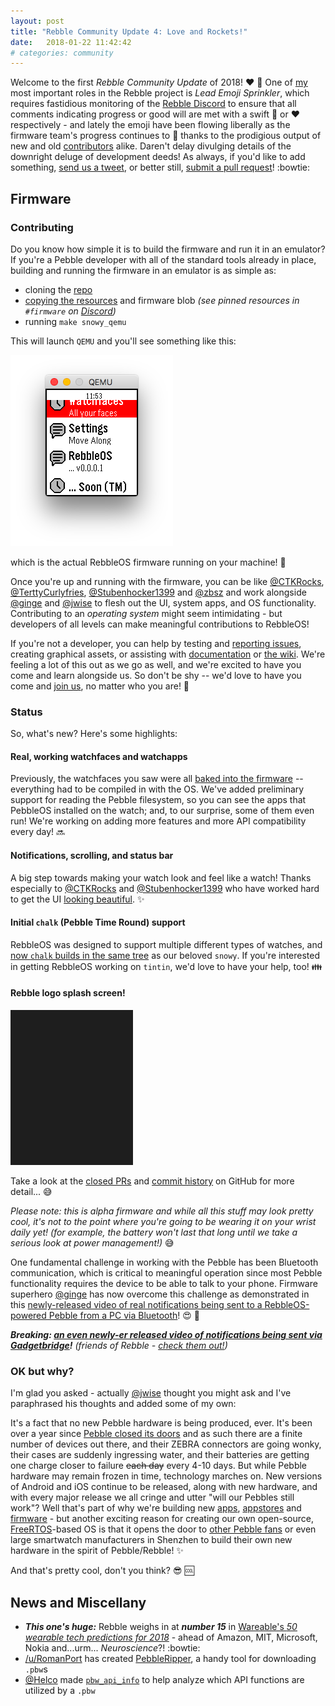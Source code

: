 ```yaml
---
layout: post
title: "Rebble Community Update 4: Love and Rockets!"
date:   2018-01-22 11:42:42
# categories: community
---
```


Welcome to the first *Rebble Community Update* of 2018! :heart: :rocket:  One of [my](https://twitter.com/IShJR) most important roles in the Rebble project is *Lead Emoji Sprinkler*, which requires fastidious monitoring of the [Rebble Discord](http://discord.gg/aRUAYFN) to ensure that all comments indicating progress or good will are met with a swift :rocket: or :heart: respectively - and lately the emoji have been flowing liberally as the firmware team's progress continues to :rocket: thanks to the prodigious output of new and old [contributors](https://github.com/ginge/FreeRTOS-Pebble/graphs/contributors) alike.  Daren't delay divulging details of the downright deluge of development deeds!  As always, if you'd like to add something, [send us a tweet](https://twitter.com/pebble_dev), or better still, [submit a pull request](https://github.com/pebble-dev/pebble-dev.github.io/pulls)! :bowtie:  

## Firmware

### Contributing

Do you know how simple it is to build the firmware and run it in an emulator?  If you're a Pebble developer with all of the standard tools already in place, building and running the firmware in an emulator is as simple as:  

* cloning the [repo](https://github.com/ginge/FreeRTOS-Pebble#building)
* [copying the resources](https://github.com/ginge/FreeRTOS-Pebble/blob/master/Utilities/mk_resources.sh) and firmware blob *(see pinned resources in `#firmware` on [Discord](http://discord.gg/aRUAYFN))*
* running `make snowy_qemu`

This will launch `QEMU` and you'll see something like this:  

![RebbleOS QEMU](/images/community-update/Screenshot_2018-01-22_23.53.31.png "it's that easy!")

which is the actual RebbleOS firmware running on your machine! :muscle:  

Once you're up and running with the firmware, you can be like [@CTKRocks](https://github.com/CTKRocks), [@TerttyCurlyfries](https://github.com/TerttyCurlyfries), [@Stubenhocker1399](https://github.com/Stubenhocker1399) and [@zbsz](https://github.com/zbsz) and work alongside [@ginge](https://github.com/ginge) and [@jwise](https://github.com/jwise) to flesh out the UI, system apps, and OS functionality.  Contributing to an *operating system* might seem intimidating - but developers of all levels can make meaningful contributions to RebbleOS!  

If you're not a developer, you can help by testing and [reporting issues](https://github.com/pebble-dev/RebbleOS/issues), creating graphical assets, or assisting with [documentation](https://github.com/ginge/FreeRTOS-Pebble#rebbleos) or [the wiki](https://github.com/pebble-dev/wiki/wiki).  We're feeling a lot of this out as we go as well, and we're excited to have you come and learn alongside us.  So don't be shy -- we'd love to have you come and [join us](http://discord.gg/aRUAYFN), no matter who you are! :sparkling_heart:  



### Status

So, what's new?  Here's some highlights:  

#### Real, working watchfaces and watchapps

Previously, the watchfaces you saw were all [baked into the firmware](http://rebble.io/2017/04/23/rebble-community-update-3.html) -- everything had to be compiled in with the OS.  We've added preliminary support for reading the Pebble filesystem, so you can see the apps that PebbleOS installed on the watch; and, to our surprise, some of them even run!  We're working on adding more features and more API compatibility every day! :soon:  

#### Notifications, scrolling, and status bar

A big step towards making your watch look and feel like a watch!  Thanks especially to [@CTKRocks](https://github.com/CTKRocks) and [@Stubenhocker1399](https://github.com/Stubenhocker1399) who have worked hard to get the UI [looking beautiful](https://drive.google.com/file/d/124C5KEZH6i2efAuxmFqJVaqp8sJVrXMo/view?usp=sharing). :sparkles:  

#### Initial `chalk` (Pebble Time Round) support

RebbleOS was designed to support multiple different types of watches, and [now `chalk` builds in the same tree](https://drive.google.com/file/d/1jaShT80CXJJazQMBo4HKsM8pEwRawRmd/view?usp=sharing) as our beloved `snowy`.  If you're interested in getting RebbleOS working on `tintin`, we'd love to have your help, too! :family:  

#### Rebble logo splash screen!

![Rebble logo splash](/images/community-update/Peek_2018-01-23_12-55.gif "Rebble logo splash is awesome!")

Take a look at the [closed PRs](https://github.com/ginge/FreeRTOS-Pebble/pulls?q=is%3Apr+is%3Aclosed) and [commit history](https://github.com/ginge/FreeRTOS-Pebble/commits/master) on GitHub for more detail... :sweat_smile:  

*Please note: this is alpha firmware and while all this stuff may look pretty cool, it's not to the point where you're going to be wearing it on your wrist daily yet! (for example, the battery won't last that long until we take a serious look at power management!)* :sweat_smile:  

One fundamental challenge in working with the Pebble has been Bluetooth communication, which is critical to meaningful operation since most Pebble functionality requires the device to be able to talk to your phone.  Firmware superhero [@ginge](https://github.com/ginge) has now overcome this challenge as demonstrated in this [newly-released video of real notifications being sent to a RebbleOS-powered Pebble from a PC via Bluetooth](https://youtu.be/SZ2l1pTfuZA)! :heart_eyes: :rocket:  

***Breaking: [an even newly-er released video of notifications being sent via Gadgetbridge](https://youtu.be/36Vs-G1-1D0)!*** *(friends of Rebble - [check them out!](https://github.com/Freeyourgadget/Gadgetbridge/wiki/Pebble))*  

### OK but why?

I'm glad you asked - actually [@jwise](https://github.com/jwise) thought you might ask and I've paraphrased his thoughts and added some of my own:  

It's a fact that no new Pebble hardware is being produced, ever.  It's been over a year since [Pebble closed its doors](http://ishotjr.com/a-love-letter-to-pebble-and-the-pebble-community/) and as such there are a finite number of devices out there, and their ZEBRA connectors are going wonky, their cases are suddenly ingressing water, and their batteries are getting one charge closer to failure ~~each day~~ every 4-10 days.  But while Pebble hardware may remain frozen in time, technology marches on.  New versions of Android and iOS continue to be released, along with new hardware, and with every major release we all cringe and utter "will our Pebbles still work"?  Well that's part of why we're building new [apps](https://github.com/pebble-dev/android-store-app), [appstores](https://github.com/pebble-dev/rebble-store) and [firmware](https://github.com/pebble-dev/RebbleOS/issues) - but another exciting reason for creating our own open-source, [FreeRTOS](https://www.freertos.org/)-based OS is that it opens the door to [other Pebble fans](http://aion.watch) or even large smartwatch manufacturers in Shenzhen to build their own new hardware in the spirit of Pebble/Rebble! :sparkles:  

And that's pretty cool, don't you think? :sunglasses: :cool:  


## News and Miscellany

* ***This one's huge:*** Rebble weighs in at ***number 15*** in [Wareable's *50 wearable tech predictions for 2018*](https://www.wareable.com/wearable-tech/best-wearable-tech-2018-506) - ahead of Amazon, MIT, Microsoft, Nokia and...urm... *Neuroscience*?! :bowtie:
* [/u/RomanPort](https://www.reddit.com/user/RomanPort) has created [PebbleRipper](https://www.reddit.com/r/pebble/comments/7ow60m/making_progress_on_the_front_end_of_pebbleripper/), a handy tool for downloading `.pbw`s
* [@Helco](https://github.com/Helco) made [`pbw_api_info`](https://github.com/Helco/pbw_api_info) to help analyze which API functions are utilized by a `.pbw`
